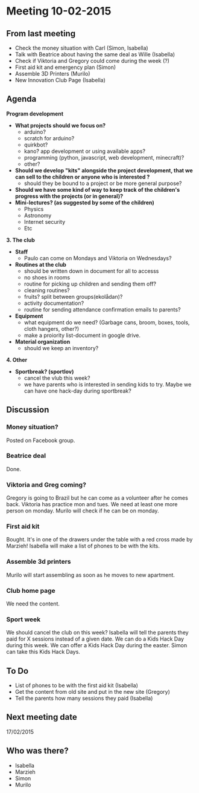# Meeting 10-02-2015

## From last meeting

* Check the money situation with Carl (Simon, Isabella)
* Talk with Beatrice about having the same deal as Wille (Isabella)
* Check if Viktoria and Gregory could come during the week (?)
* First aid kit and emergency plan (Simon)
* Assemble 3D Printers (Murilo)
* New Innovation Club Page (Isabella)

## Agenda

**Program development**

 - **What projects should we focus on?**
	 - arduino?
	 - scratch for arduino?
	 - quirkbot?
	 - kano? app development or using available apps?
	 - programming (python, javascript, web development, minecraft)?
	 - other?
 - **Should we develop "kits" alongside the project development, that we can sell to the children or anyone who is interested ?**
	 - should they be bound to a project or be more general purpose?
 - **Should we have some kind of way to keep track of the children's progress with the projects (or in general)?**
 - **Mini-lectures? (as suggested by some of the children)**
	 - Physics
	 - Astronomy
	 - Internet security
	 - Etc

**3. The club**

 - **Staff**
 	 - Paulo can come on Mondays and Viktoria on Wednesdays?
 - **Routines at the club**
	 - should be written down in document for all to accesss
	 - no shoes in rooms
	 - routine for picking up children and sending them off?
	 - cleaning routines?
	 - fruits? split between groups(ekolådan)?
	 - activity documentation?
	 - routine for sending attendance confirmation emails to parents?
 - **Equipment**
	 - what equipment do we need? (Garbage cans, broom, boxes, tools, cloth hangers, other?)
	 - make a proiority list-document in google drive.
 - **Material organization**
	 - should we keep an inventory?

**4. Other**

 - **Sportbreak? (sportlov)**
 	 - cancel the vlub this week?
 	 - we have parents who is interested in sending kids to try. Maybe we can have one hack-day during sportbreak?

## Discussion

### Money situation?
Posted on Facebook group.

### Beatrice deal
Done.

### Viktoria and Greg coming?
Gregory is going to Brazil but he can come as a volunteer after he comes back.
Viktoria has practice mon and tues.
We need at least one more person on monday.
Murilo will check if he can be on monday.

### First aid kit
Bought. It's in one of the drawers under the table with a red cross made by Marzieh!
Isabella will make a list of phones to be with the kits.

### Assemble 3d printers
Murilo will start assembling as soon as he moves to new apartment.

### Club home page
We need the content.

### Sport week
We should cancel the club on this week?
Isabella will tell the parents they paid for X sessions instead of a given date.
We can do a Kids Hack Day during this week.
We can offer a Kids Hack Day during the easter.
Simon can take this Kids Hack Days.

## To Do
- List of phones to be with the first aid kit (Isabella)
- Get the content from old site and put in the new site (Gregory)
- Tell the parents how many sessions they paid (Isabella)

## Next meeting date

17/02/2015

## Who was there?
- Isabella
- Marzieh
- Simon
- Murilo
